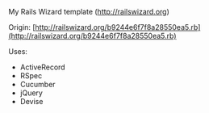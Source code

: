 My Rails Wizard template (http://railswizard.org)

Origin: [http://railswizard.org/b9244e6f7f8a28550ea5.rb](http://railswizard.org/b9244e6f7f8a28550ea5.rb)

Uses:

* ActiveRecord
* RSpec
* Cucumber
* jQuery
* Devise
